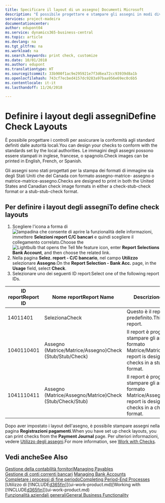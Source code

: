 ```yaml
---
title: Specificare il layout di un assegno| Documenti Microsoft
description: "È possibile progettare e stampare gli assegni in modi diversi per conformità agli standard."
services: project-madeira
documentationcenter: 
author: edupont04
ms.service: dynamics365-business-central
ms.topic: article
ms.devlang: na
ms.tgt_pltfrm: na
ms.workload: na
ms.search.keywords: print check, customize
ms.date: 10/01/2018
ms.author: edupont
ms.translationtype: HT
ms.sourcegitcommit: 33b900f1ac9e295921e7f3d6ea72cc93939d8a1b
ms.openlocfilehash: 743cf7ecbed4157dc9283a97baa956e69ec0c6b5
ms.contentlocale: it-it
ms.lasthandoff: 11/26/2018

---
```

# <a name="define-check-layouts"></a><span data-ttu-id="afc94-103">Definire i layout degli assegni</span><span class="sxs-lookup"><span data-stu-id="afc94-103">Define Check Layouts</span></span>
<span data-ttu-id="afc94-104">È possibile progettare i controlli per assicurare la conformità agli standard definiti dalle autorità locali.</span><span class="sxs-lookup"><span data-stu-id="afc94-104">You can design your checks to conform with the standards set by the local authorities.</span></span> <span data-ttu-id="afc94-105">Le immagini degli assegni possono essere stampati in inglese, francese, o spagnolo.</span><span class="sxs-lookup"><span data-stu-id="afc94-105">Check images can be printed in English, French, or Spanish.</span></span>

<span data-ttu-id="afc94-106">Gli assegni sono stati progettati per la stampa dei formati di immagine sia degli Stati Uniti che del Canada con formato assegno-matrice- assegno o matrice-matrice-assegno.</span><span class="sxs-lookup"><span data-stu-id="afc94-106">Checks are designed to print in both the United States and Canadian check image formats in either a check-stub-check format or a stub-stub-check format.</span></span>

## <a name="to-define-check-layouts"></a><span data-ttu-id="afc94-107">Per definire i layout degli assegni</span><span class="sxs-lookup"><span data-stu-id="afc94-107">To define check layouts</span></span>
1. <span data-ttu-id="afc94-108">Scegliere l'icona a forma di ![lampadina che consente di aprire la funzionalità delle informazioni](media/ui-search/search_small.png "Informazioni sull'operazione che si desidera eseguire"), immettere **Selezioni report C/C bancari** e quindi scegliere il collegamento correlato.</span><span class="sxs-lookup"><span data-stu-id="afc94-108">Choose the ![Lightbulb that opens the Tell Me feature](media/ui-search/search_small.png "Tell me what you want to do") icon, enter **Report Selections Bank Account**, and then choose the related link.</span></span>
2. <span data-ttu-id="afc94-109">Nella pagina **Selez. report - C/C bancario**, nel campo **Utilizzo** selezionare **Assegno**.</span><span class="sxs-lookup"><span data-stu-id="afc94-109">On the **Report Selection - Bank Acc.** page, in the **Usage** field, select **Check**.</span></span>
3. <span data-ttu-id="afc94-110">Selezionare uno dei seguenti ID report:</span><span class="sxs-lookup"><span data-stu-id="afc94-110">Select one of the following report IDs.</span></span>

| <span data-ttu-id="afc94-111">ID report</span><span class="sxs-lookup"><span data-stu-id="afc94-111">Report ID</span></span> | <span data-ttu-id="afc94-112">Nome report</span><span class="sxs-lookup"><span data-stu-id="afc94-112">Report Name</span></span> | <span data-ttu-id="afc94-113">Descrizione</span><span class="sxs-lookup"><span data-stu-id="afc94-113">Description</span></span> |
| --- | --- | --- |
| <span data-ttu-id="afc94-114">1401</span><span class="sxs-lookup"><span data-stu-id="afc94-114">1401</span></span> |<span data-ttu-id="afc94-115">Seleziona</span><span class="sxs-lookup"><span data-stu-id="afc94-115">Check</span></span> |<span data-ttu-id="afc94-116">Questo è il report predefinito.</span><span class="sxs-lookup"><span data-stu-id="afc94-116">This is the default report.</span></span> |
| <span data-ttu-id="afc94-117">10401</span><span class="sxs-lookup"><span data-stu-id="afc94-117">10401</span></span> |<span data-ttu-id="afc94-118">Assegno (Matrice/Matrice/Assegno)</span><span class="sxs-lookup"><span data-stu-id="afc94-118">Check (Stub/Stub/Check)</span></span> |<span data-ttu-id="afc94-119">Il report è progettato per stampare gli assegni in formato Matrice/Matrice/Assegno.</span><span class="sxs-lookup"><span data-stu-id="afc94-119">This report is designed to print checks in a stub/stub/check format.</span></span> |
| <span data-ttu-id="afc94-120">10411</span><span class="sxs-lookup"><span data-stu-id="afc94-120">10411</span></span> |<span data-ttu-id="afc94-121">Assegno (Matrice/Assegno/Matrice)</span><span class="sxs-lookup"><span data-stu-id="afc94-121">Check (Stub/Check/Stub)</span></span> |<span data-ttu-id="afc94-122">Il report è progettato per stampare gli assegni in formato Matrice/Assegno/Matrice.</span><span class="sxs-lookup"><span data-stu-id="afc94-122">This report is designed to print checks in a check/stub/check format.</span></span> |

<span data-ttu-id="afc94-123">Dopo aver impostato i layout dell'asegno, è possibile stampare assegni nella pagina **Registrazioni pagamenti**.</span><span class="sxs-lookup"><span data-stu-id="afc94-123">When you have set up check layouts, you can print checks from the **Payment Journal** page.</span></span> <span data-ttu-id="afc94-124">Per ulteriori informazioni, vedere [Utilizzo degli assegni](payables-how-work-checks.md).</span><span class="sxs-lookup"><span data-stu-id="afc94-124">For more information, see [Work with Checks](payables-how-work-checks.md).</span></span>

## <a name="see-also"></a><span data-ttu-id="afc94-125">Vedi anche</span><span class="sxs-lookup"><span data-stu-id="afc94-125">See Also</span></span>
[<span data-ttu-id="afc94-126">Gestione della contabilità fornitori</span><span class="sxs-lookup"><span data-stu-id="afc94-126">Managing Payables</span></span>](payables-manage-payables.md)  
<span data-ttu-id="afc94-127">[Gestione di conti correnti bancari](bank-manage-bank-accounts.md) </span><span class="sxs-lookup"><span data-stu-id="afc94-127">[Managing Bank Accounts](bank-manage-bank-accounts.md) </span></span>  
[<span data-ttu-id="afc94-128">Completare i processi di fine periodo</span><span class="sxs-lookup"><span data-stu-id="afc94-128">Completing Period-End Processes</span></span>](year-how-complete-period-end-processes.md)  
<span data-ttu-id="afc94-129">[Utilizzo di [!INCLUDE[d365fin](includes/d365fin_md.md)]](ui-work-product.md)</span><span class="sxs-lookup"><span data-stu-id="afc94-129">[Working with [!INCLUDE[d365fin](includes/d365fin_md.md)]](ui-work-product.md)</span></span>  
[<span data-ttu-id="afc94-130">Funzionalità aziendali generali</span><span class="sxs-lookup"><span data-stu-id="afc94-130">General Business Functionality</span></span>](ui-across-business-areas.md)

